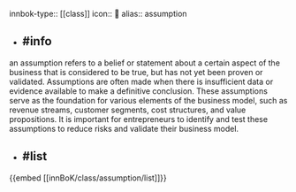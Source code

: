 innbok-type:: [[class]]
icon:: 🎲
alias:: assumption

- ## #info 
an assumption refers to a belief or statement about a certain aspect of the business that is considered to be true, but has not yet been proven or validated. Assumptions are often made when there is insufficient data or evidence available to make a definitive conclusion. These assumptions serve as the foundation for various elements of the business model, such as revenue streams, customer segments, cost structures, and value propositions. It is important for entrepreneurs to identify and test these assumptions to reduce risks and validate their business model.
- ## #list 
{{embed [[innBoK/class/assumption/list]]}}

